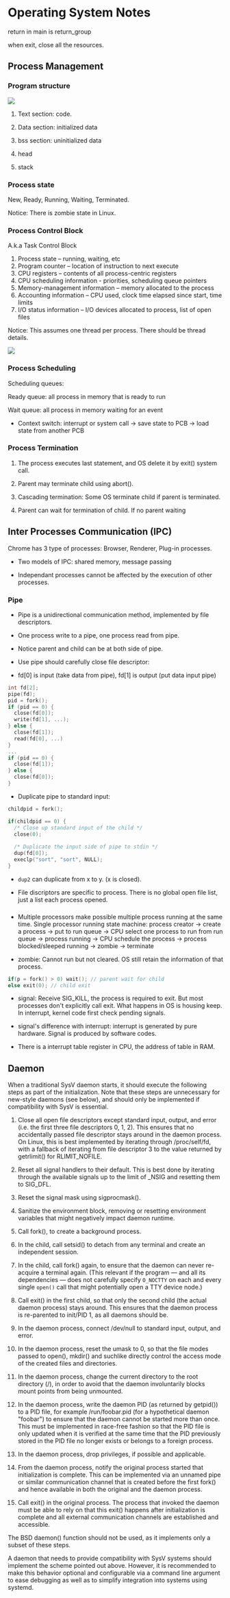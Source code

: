 # Operating System Notes

return in main is return_group

when exit, close all the resources.

## Process Management

### Program structure

![](fig/program_struct.png)

1. Text section: code.

2. Data section: initialized data

3. bss section: uninitialized data

4. head

5. stack

### Process state

New, Ready, Running, Waiting, Terminated.

Notice: There is zombie state in Linux.

### Process Control Block

A.k.a Task Control Block

1. Process state – running, waiting, etc
2. Program counter – location of instruction to next execute
3. CPU registers – contents of all process-centric registers
4. CPU scheduling information - priorities, scheduling queue pointers
5. Memory-management information – memory allocated to the process
6. Accounting information – CPU used, clock time elapsed since start, time limits
7. I/O status information – I/O devices allocated to process, list of open files

Notice: This assumes one thread per process. There should be thread details.

![](fig/process_struct.png)

### Process Scheduling

Scheduling queues:

Ready queue: all process in memory that is ready to run

Wait queue: all process in memory waiting for an event

- Context switch: interrupt or system call -> save state to PCB -> load state from another PCB

### Process Termination

1. The process executes last statement, and OS delete it by exit() system call.

2. Parent may terminate child using abort().

3. Cascading termination: Some OS terminate child if parent is terminated.

4. Parent can wait for termination of child. If no parent waiting

## Inter Processes Communication (IPC)

Chrome has 3 type of processes: Browser, Renderer, Plug-in processes.

- Two models of IPC: shared memory, message passing

- Independant processes cannot be affected by the execution of other processes.

### Pipe

- Pipe is a unidirectional communication method, implemented by file descriptors.

- One process write to a pipe, one process read from pipe.

- Notice parent and child can be at both side of pipe.

- Use pipe should carefully close file descriptor:

- fd[0] is input (take data from pipe), fd[1] is output (put data input pipe)

```C
int fd[2];
pipe(fd);
pid = fork();
if (pid == 0) {
  close(fd[0]);
  write(fd[1], ...);
} else {
  close(fd[1]);
  read(fd[0], ...)
}
...
if (pid == 0) {
  close(fd[1]);
} else {
  close(fd[0]);
}
```

- Duplicate pipe to standard input:

```C
childpid = fork();

if(childpid == 0) {
  /* Close up standard input of the child */
  close(0);
  
  /* Duplicate the input side of pipe to stdin */
  dup(fd[0]);
  execlp("sort", "sort", NULL);
}
```

- `dup2` can duplicate from x to y. (x is closed).

- File discriptors are specific to process. There is no global open file list, just a list each process opened.

### 

- Multiple processors make possible multiple process running at the same time. Single processor running state machine: process creator -> create a process -> put to run queue -> CPU select one process to run from run queue -> process running -> CPU schedule the process -> process blocked/sleeped
running -> zombie -> terminate

- zombie: Cannot run but not cleared. OS still retain the information of that process.

```c
if(p = fork() > 0) wait(); // parent wait for child
else exit(0); // child exit
```

- signal: Receive SIG_KILL, the process is required to exit. But most processes don't explicitly call exit. What happens in OS is housing keep. In interrupt, kernel code first check pending signals.

- signal's difference with interrupt: interrupt is generated by pure hardware. Signal is produced by software codes.

- There is a interrupt table register in CPU, the address of table in RAM.

## Daemon

When a traditional SysV daemon starts, it should execute the following steps as part of the initialization. Note that these steps are unnecessary for new-style daemons (see below), and should only be implemented if compatibility with SysV is essential.

1. Close all open file descriptors except standard input, output, and error (i.e. the first three file descriptors 0, 1, 2). This ensures that no accidentally passed file descriptor stays around in the daemon process. On Linux, this is best implemented by iterating through /proc/self/fd, with a fallback of iterating from file descriptor 3 to the value returned by getrlimit() for RLIMIT_NOFILE.

2. Reset all signal handlers to their default. This is best done by iterating through the available signals up to the limit of _NSIG and resetting them to SIG_DFL.

3. Reset the signal mask using sigprocmask().

4. Sanitize the environment block, removing or resetting environment variables that might negatively impact daemon runtime.

5. Call fork(), to create a background process.

6. In the child, call setsid() to detach from any terminal and create an independent session.

7. In the child, call fork() again, to ensure that the daemon can never re-acquire a terminal again. (This relevant if the program — and all its dependencies — does not carefully specify `O_NOCTTY` on each and every single `open()` call that might potentially open a TTY device node.)

8. Call exit() in the first child, so that only the second child (the actual daemon process) stays around. This ensures that the daemon process is re-parented to init/PID 1, as all daemons should be.

9. In the daemon process, connect /dev/null to standard input, output, and error.

10. In the daemon process, reset the umask to 0, so that the file modes passed to open(), mkdir() and suchlike directly control the access mode of the created files and directories.

11. In the daemon process, change the current directory to the root directory (/), in order to avoid that the daemon involuntarily blocks mount points from being unmounted.

12. In the daemon process, write the daemon PID (as returned by getpid()) to a PID file, for example /run/foobar.pid (for a hypothetical daemon "foobar") to ensure that the daemon cannot be started more than once. This must be implemented in race-free fashion so that the PID file is only updated when it is verified at the same time that the PID previously stored in the PID file no longer exists or belongs to a foreign process.

13. In the daemon process, drop privileges, if possible and applicable.

14. From the daemon process, notify the original process started that initialization is complete. This can be implemented via an unnamed pipe or similar communication channel that is created before the first fork() and hence available in both the original and the daemon process.

15. Call exit() in the original process. The process that invoked the daemon must be able to rely on that this exit() happens after initialization is complete and all external communication channels are established and accessible.

The BSD daemon() function should not be used, as it implements only a subset of these steps.

A daemon that needs to provide compatibility with SysV systems should implement the scheme pointed out above. However, it is recommended to make this behavior optional and configurable via a command line argument to ease debugging as well as to simplify integration into systems using systemd.
